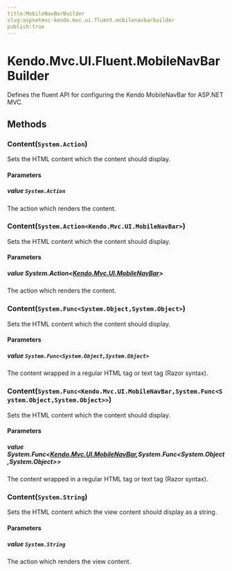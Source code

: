 ```yaml
---
title:MobileNavBarBuilder
slug:aspnetmvc-kendo.mvc.ui.fluent.mobilenavbarbuilder
publish:true
---
```


# Kendo.Mvc.UI.Fluent.MobileNavBarBuilder
Defines the fluent API for configuring the Kendo MobileNavBar for ASP.NET MVC.



## Methods

### Content(`System.Action`)
Sets the HTML content which the content should display.


#### Parameters

##### value `System.Action`
The action which renders the content.





### Content(`System.Action<Kendo.Mvc.UI.MobileNavBar>`)
Sets the HTML content which the content should display.


#### Parameters

##### value System.Action<[Kendo.Mvc.UI.MobileNavBar](/api/wrappers/aspnet-mvc/Kendo.Mvc.UI/MobileNavBar)>
The action which renders the content.





### Content(`System.Func<System.Object,System.Object>`)
Sets the HTML content which the content should display.


#### Parameters

##### value `System.Func<System.Object,System.Object>`
The content wrapped in a regular HTML tag or text tag (Razor syntax).





### Content(`System.Func<Kendo.Mvc.UI.MobileNavBar,System.Func<System.Object,System.Object>>`)
Sets the HTML content which the content should display.


#### Parameters

##### value System.Func<[Kendo.Mvc.UI.MobileNavBar](/api/wrappers/aspnet-mvc/Kendo.Mvc.UI/MobileNavBar),System.Func<System.Object,System.Object>>
The content wrapped in a regular HTML tag or text tag (Razor syntax).





### Content(`System.String`)
Sets the HTML content which the view content should display as a string.


#### Parameters

##### value `System.String`
The action which renders the view content.






 
